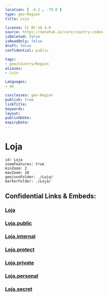 ```yaml
---
location: [ -4.1 , -79.8 ] 
type: geo-Region
title: Loja

license: CC BY-SA 4.0
source: https://datahub.io/core/country-codes
isDeleted: false
isReadOnly: false
draft: false
confidential: public

tags:
- geo/Country/Region
aliases:
- Loja

Languages:
- de

cssclasses: geo-Region
publish: true
linkTitle: 
keywords: 
layout: 
publishDate: 
expiryDate: 
---
```


# Loja

```leaflet
id: Loja
zoomFeatures: true 
minZoom: 2 
maxZoom: 18
geojsonFolder: ./Loja/
markerFolder: ./Loja/
```


## Confidential Links & Embeds: 

### [Loja](/_Standards/Earth/Continent/America~South/Ecuador/provinces~Equador/Loja.md) 

### [Loja.public](/_public/Earth/Continent/America~South/Ecuador/provinces~Equador/Loja.public.md) 

### [Loja.internal](/_internal/Earth/Continent/America~South/Ecuador/provinces~Equador/Loja.internal.md) 

### [Loja.protect](/_protect/Earth/Continent/America~South/Ecuador/provinces~Equador/Loja.protect.md) 

### [Loja.private](/_private/Earth/Continent/America~South/Ecuador/provinces~Equador/Loja.private.md) 

### [Loja.personal](/_personal/Earth/Continent/America~South/Ecuador/provinces~Equador/Loja.personal.md) 

### [Loja.secret](/_secret/Earth/Continent/America~South/Ecuador/provinces~Equador/Loja.secret.md)

